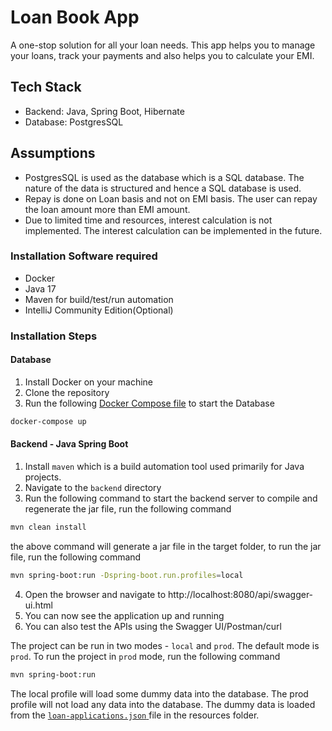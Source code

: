 # Loan Book App

A one-stop solution for all your loan needs. This app helps you to manage your loans, track your payments and also helps
you to calculate your EMI.

## Tech Stack

- Backend: Java, Spring Boot, Hibernate
- Database: PostgresSQL

## Assumptions
- PostgresSQL is used as the database which is a SQL database. The nature of the data is structured and hence a SQL database is used. 
- Repay is done on Loan basis and not on EMI basis. The user can repay the loan amount more than EMI amount.
- Due to limited time and resources, interest calculation is not implemented. The interest calculation can be implemented in the future.

### Installation Software required
- Docker
- Java 17
- Maven for build/test/run automation
- IntelliJ Community Edition(Optional)

### Installation Steps

#### Database
1. Install Docker on your machine
2. Clone the repository
3. Run the following [Docker Compose file](compose.yaml) to start the Database

```bash
docker-compose up
```

#### Backend - Java Spring Boot
1. Install `maven` which is a build automation tool used primarily for Java projects.
2. Navigate to the `backend` directory
3. Run the following command to start the backend server
to compile and regenerate the jar file, run the following command
```bash
mvn clean install
```
the above command will generate a jar file in the target folder, to run the jar file, run the following command

```bash
mvn spring-boot:run -Dspring-boot.run.profiles=local
```

4. Open the browser and navigate to http://localhost:8080/api/swagger-ui.html
5. You can now see the application up and running
6. You can also test the APIs using the Swagger UI/Postman/curl


The project can be run in two modes - `local` and `prod`. The default mode is `prod`. To run the project in `prod` mode, run the following command
```bash
mvn spring-boot:run
```

The local profile will load some dummy data into the database. The prod profile will not load any data into the database.
The dummy data is loaded from the [  `loan-applications.json`  ](src/main/resources/data/loan-applications.json) file in the resources folder.